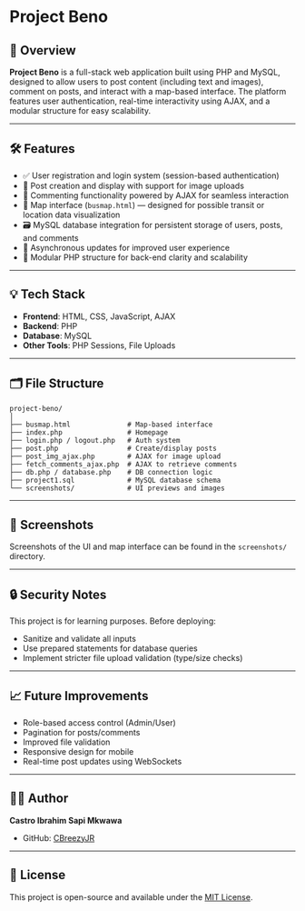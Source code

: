 # Project Beno

## 🚀 Overview

**Project Beno** is a full-stack web application built using PHP and MySQL, designed to allow users to post content (including text and images), comment on posts, and interact with a map-based interface. The platform features user authentication, real-time interactivity using AJAX, and a modular structure for easy scalability.

---

## 🛠 Features

- ✅ User registration and login system (session-based authentication)
- 📝 Post creation and display with support for image uploads
- 💬 Commenting functionality powered by AJAX for seamless interaction
- 📍 Map interface (`busmap.html`) — designed for possible transit or location data visualization
- 🗃 MySQL database integration for persistent storage of users, posts, and comments
- 🔄 Asynchronous updates for improved user experience
- 🧩 Modular PHP structure for back-end clarity and scalability

---

## 💡 Tech Stack

- **Frontend**: HTML, CSS, JavaScript, AJAX
- **Backend**: PHP
- **Database**: MySQL
- **Other Tools**: PHP Sessions, File Uploads

---

## 🗂 File Structure

```
project-beno/
│
├── busmap.html              # Map-based interface
├── index.php                # Homepage
├── login.php / logout.php   # Auth system
├── post.php                 # Create/display posts
├── post_img_ajax.php        # AJAX for image upload
├── fetch_comments_ajax.php  # AJAX to retrieve comments
├── db.php / database.php    # DB connection logic
├── project1.sql             # MySQL database schema
└── screenshots/             # UI previews and images
```

---

## 📸 Screenshots

Screenshots of the UI and map interface can be found in the `screenshots/` directory.

---

## 🔒 Security Notes

This project is for learning purposes. Before deploying:
- Sanitize and validate all inputs
- Use prepared statements for database queries
- Implement stricter file upload validation (type/size checks)

---

## 📈 Future Improvements

- Role-based access control (Admin/User)
- Pagination for posts/comments
- Improved file validation
- Responsive design for mobile
- Real-time post updates using WebSockets

---

## 👨‍💻 Author

**Castro Ibrahim Sapi Mkwawa**  
- GitHub: [CBreezyJR](https://github.com/CBreezyJR)

---

## 📄 License

This project is open-source and available under the [MIT License](LICENSE).

